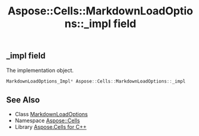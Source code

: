 ﻿---
title: Aspose::Cells::MarkdownLoadOptions::_impl field
linktitle: _impl
second_title: Aspose.Cells for C++ API Reference
description: 'Aspose::Cells::MarkdownLoadOptions::_impl field. The implementation object in C++.'
type: docs
weight: 800
url: /cpp/aspose.cells/markdownloadoptions/_impl/
---
## _impl field


The implementation object.

```cpp
MarkdownLoadOptions_Impl* Aspose::Cells::MarkdownLoadOptions::_impl
```

## See Also

* Class [MarkdownLoadOptions](../)
* Namespace [Aspose::Cells](../../)
* Library [Aspose.Cells for C++](../../../)
